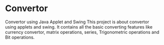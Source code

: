 # Convertor
Convertor using Java Applet and Swing
This project is about convertor using applets and swing. It contains all the basic converting features like currency convertor, matrix operations, series, Trigonometric operations and Bit operations.
